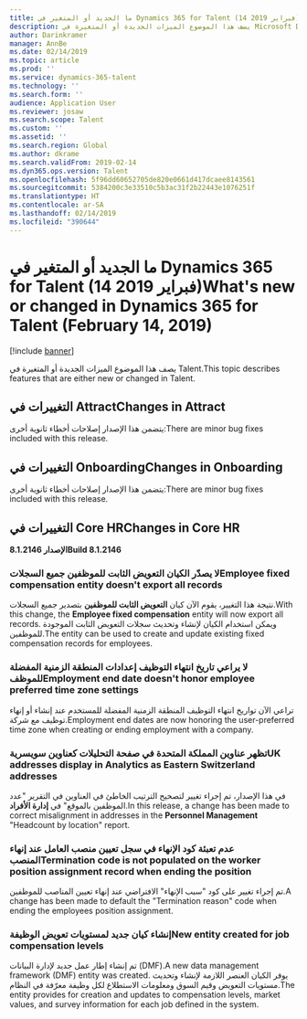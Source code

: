 ```yaml
---
title: ما الجديد أو المتغير في Dynamics 365 for Talent (14 فبراير 2019)
description: يصف هذا الموضوع الميزات الجديدة أو المتغيرة في Microsoft Dynamics 365 for Talent.
author: Darinkramer
manager: AnnBe
ms.date: 02/14/2019
ms.topic: article
ms.prod: ''
ms.service: dynamics-365-talent
ms.technology: ''
ms.search.form: ''
audience: Application User
ms.reviewer: josaw
ms.search.scope: Talent
ms.custom: ''
ms.assetid: ''
ms.search.region: Global
ms.author: dkrame
ms.search.validFrom: 2019-02-14
ms.dyn365.ops.version: Talent
ms.openlocfilehash: 5f96dd60652705de820e0661d417dcaee8143561
ms.sourcegitcommit: 5384200c3e33510c5b3ac31f2b22443e1076251f
ms.translationtype: HT
ms.contentlocale: ar-SA
ms.lasthandoff: 02/14/2019
ms.locfileid: "390644"
---
```

# <a name="whats-new-or-changed-in-dynamics-365-for-talent-february-14-2019"></a><span data-ttu-id="5ab11-103">ما الجديد أو المتغير في Dynamics 365 for Talent (14 فبراير 2019)</span><span class="sxs-lookup"><span data-stu-id="5ab11-103">What's new or changed in Dynamics 365 for Talent (February 14, 2019)</span></span>

[!include [banner](includes/banner.md)]

<span data-ttu-id="5ab11-104">يصف هذا الموضوع الميزات الجديدة أو المتغيرة في Talent.</span><span class="sxs-lookup"><span data-stu-id="5ab11-104">This topic describes features that are either new or changed in Talent.</span></span>

## <a name="changes-in-attract"></a><span data-ttu-id="5ab11-105">التغييرات في Attract</span><span class="sxs-lookup"><span data-stu-id="5ab11-105">Changes in Attract</span></span>
<span data-ttu-id="5ab11-106">يتضمن هذا الإصدار إصلاحات أخطاء ثانوية أخرى:</span><span class="sxs-lookup"><span data-stu-id="5ab11-106">There are minor bug fixes included with this release.</span></span>

## <a name="changes-in-onboarding"></a><span data-ttu-id="5ab11-107">التغييرات في Onboarding</span><span class="sxs-lookup"><span data-stu-id="5ab11-107">Changes in Onboarding</span></span>
<span data-ttu-id="5ab11-108">يتضمن هذا الإصدار إصلاحات أخطاء ثانوية أخرى:</span><span class="sxs-lookup"><span data-stu-id="5ab11-108">There are minor bug fixes included with this release.</span></span>
 
## <a name="changes-in-core-hr"></a><span data-ttu-id="5ab11-109">التغييرات في Core HR</span><span class="sxs-lookup"><span data-stu-id="5ab11-109">Changes in Core HR</span></span> 
<span data-ttu-id="5ab11-110">**الإصدار 8.1.2146**</span><span class="sxs-lookup"><span data-stu-id="5ab11-110">**Build 8.1.2146**</span></span>

### <a name="employee-fixed-compensation-entity-doesnt-export-all-records"></a><span data-ttu-id="5ab11-111">لا يصدّر الكيان التعويض الثابت للموظفين جميع السجلات</span><span class="sxs-lookup"><span data-stu-id="5ab11-111">Employee fixed compensation entity doesn't export all records</span></span>
<span data-ttu-id="5ab11-112">نتيجة هذا التغيير، يقوم الآن كيان **التعويض الثابت للموظفين** بتصدير جميع السجلات.</span><span class="sxs-lookup"><span data-stu-id="5ab11-112">With this change, the **Employee fixed compensation** entity will now export all records.</span></span> <span data-ttu-id="5ab11-113">ويمكن استخدام الكيان لإنشاء وتحديث سجلات التعويض الثابت الموجودة للموظفين.</span><span class="sxs-lookup"><span data-stu-id="5ab11-113">The entity can be used to create and update existing fixed compensation records for employees.</span></span> 

### <a name="employment-end-date-doesnt-honor-employee-preferred-time-zone-settings"></a><span data-ttu-id="5ab11-114">لا يراعي تاريخ انتهاء التوظيف إعدادات المنطقة الزمنية المفضلة للموظف</span><span class="sxs-lookup"><span data-stu-id="5ab11-114">Employment end date doesn't honor employee preferred time zone settings</span></span>
<span data-ttu-id="5ab11-115">تراعي الآن تواريخ انتهاء التوظيف المنطقة الزمنية المفضلة للمستخدم عند إنشاء أو إنهاء توظيف مع شركة.</span><span class="sxs-lookup"><span data-stu-id="5ab11-115">Employment end dates are now honoring the user-preferred time zone when creating or ending employment with a company.</span></span>
 
### <a name="uk-addresses-display-in-analytics-as-eastern-switzerland-addresses"></a><span data-ttu-id="5ab11-116">تظهر عناوين المملكة المتحدة في صفحة التحليلات كعناوين سويسرية</span><span class="sxs-lookup"><span data-stu-id="5ab11-116">UK addresses display in Analytics as Eastern Switzerland addresses</span></span>
<span data-ttu-id="5ab11-117">في هذا الإصدار، تم إجراء تغيير لتصحيح الترتيب الخاطئ في العناوين في التقرير "عدد الموظفين بالموقع" في **إدارة الأفراد**.</span><span class="sxs-lookup"><span data-stu-id="5ab11-117">In this release, a change has been made to correct misalignment in addresses in the **Personnel Management** "Headcount by location" report.</span></span>
 
### <a name="termination-code-is-not-populated-on-the-worker-position-assignment-record-when-ending-the-position"></a><span data-ttu-id="5ab11-118">عدم تعبئة كود الإنهاء في سجل تعيين منصب العامل‬ عند إنهاء المنصب</span><span class="sxs-lookup"><span data-stu-id="5ab11-118">Termination code is not populated on the worker position assignment record when ending the position</span></span>
<span data-ttu-id="5ab11-119">تم إجراء تغيير على كود "سبب الإنهاء" الافتراضي عند إنهاء تعيين المناصب للموظفين.</span><span class="sxs-lookup"><span data-stu-id="5ab11-119">A change has been made to default the "Termination reason" code when ending the employees position assignment.</span></span>

### <a name="new-entity-created-for-job-compensation-levels"></a><span data-ttu-id="5ab11-120">إنشاء كيان جديد لمستويات تعويض الوظيفة</span><span class="sxs-lookup"><span data-stu-id="5ab11-120">New entity created for job compensation levels</span></span>
<span data-ttu-id="5ab11-121">تم إنشاء إطار عمل جديد لإدارة البيانات (DMF).</span><span class="sxs-lookup"><span data-stu-id="5ab11-121">A new data management framework (DMF) entity was created.</span></span> <span data-ttu-id="5ab11-122">يوفر الكيان العنصر اللازمة لإنشاء وتحديث مستويات التعويض وقيم السوق ومعلومات الاستطلاع لكل وظيفة معرّفة في النظام.</span><span class="sxs-lookup"><span data-stu-id="5ab11-122">The entity provides for creation and updates to compensation levels, market values, and survey information for each job defined in the system.</span></span>
